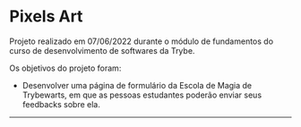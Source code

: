 # Pixels Art

Projeto realizado em 07/06/2022 durante o módulo de fundamentos do curso de desenvolvimento de softwares da Trybe.

Os objetivos do projeto foram:

* Desenvolver uma página de formulário da Escola de Magia de Trybewarts, em que as pessoas estudantes poderão enviar seus feedbacks sobre ela.

---